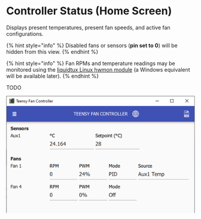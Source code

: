 # Controller Status (Home Screen)

Displays present temperatures, present fan speeds, and active fan configurations.

{% hint style="info" %}
Disabled fans or sensors (**pin set to 0**) will be hidden from this view.
{% endhint %}

{% hint style="info" %}
Fan RPMs and temperature readings may be monitored using the [liquidtux Linux hwmon module](https://github.com/mstrthealias/liquidtux) \(a Windows equivalent will be available later\).
{% endhint %}

TODO

![Management UI - Home screen](../images/ui/main.connected.png)

